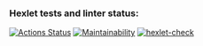 ### Hexlet tests and linter status:
[![Actions Status](https://github.com/Shamatarev/frontend-project-12/workflows/hexlet-check/badge.svg)](https://github.com/Shamatarev/frontend-project-12/actions)
[![Maintainability](https://api.codeclimate.com/v1/badges/bfbb17b67b8f1adf86e0/maintainability)](https://codeclimate.com/github/Shamatarev/frontend-project-12/maintainability)
[![hexlet-check](https://github.com/Shamatarev/frontend-project-12/actions/workflows/hexlet-check.yml/badge.svg)](https://github.com/Shamatarev/frontend-project-12/actions/workflows/hexlet-check.yml)